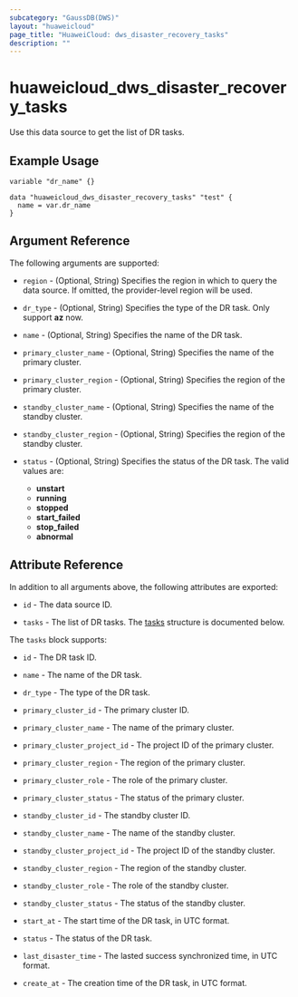 ```yaml
---
subcategory: "GaussDB(DWS)"
layout: "huaweicloud"
page_title: "HuaweiCloud: dws_disaster_recovery_tasks"
description: ""
---
```


# huaweicloud_dws_disaster_recovery_tasks

Use this data source to get the list of DR tasks.

## Example Usage

```hcl
variable "dr_name" {}

data "huaweicloud_dws_disaster_recovery_tasks" "test" {
  name = var.dr_name
}
```

## Argument Reference

The following arguments are supported:

* `region` - (Optional, String) Specifies the region in which to query the data source.
  If omitted, the provider-level region will be used.

* `dr_type` - (Optional, String) Specifies the type of the DR task. Only support **az** now.

* `name` - (Optional, String) Specifies the name of the DR task.

* `primary_cluster_name` - (Optional, String) Specifies the name of the primary cluster.

* `primary_cluster_region` - (Optional, String) Specifies the region of the primary cluster.

* `standby_cluster_name` - (Optional, String) Specifies the name of the standby cluster.

* `standby_cluster_region` - (Optional, String) Specifies the region of the standby cluster.

* `status` - (Optional, String) Specifies the status of the DR task. The valid values are:
  + **unstart**
  + **running**
  + **stopped**
  + **start_failed**
  + **stop_failed**
  + **abnormal**

## Attribute Reference

In addition to all arguments above, the following attributes are exported:

* `id` - The data source ID.

* `tasks` - The list of DR tasks.
  The [tasks](#attrblock_disaster_recovery) structure is documented below.

<a name="attrblock_disaster_recovery"></a>
The `tasks` block supports:

* `id` - The DR task ID.

* `name` - The name of the DR task.

* `dr_type` - The type of the DR task.

* `primary_cluster_id` - The primary cluster ID.

* `primary_cluster_name` - The name of the primary cluster.

* `primary_cluster_project_id` - The project ID of the primary cluster.

* `primary_cluster_region` - The region of the primary cluster.

* `primary_cluster_role` - The role of the primary cluster.

* `primary_cluster_status` - The status of the primary cluster.

* `standby_cluster_id` - The standby cluster ID.

* `standby_cluster_name` - The name of the standby cluster.

* `standby_cluster_project_id` - The project ID of the standby cluster.

* `standby_cluster_region` - The region of the standby cluster.

* `standby_cluster_role` - The role of the standby cluster.

* `standby_cluster_status` - The status of the standby cluster.

* `start_at` - The start time of the DR task, in UTC format.

* `status` - The status of the DR task.

* `last_disaster_time` - The lasted success synchronized time, in UTC format.

* `create_at` - The creation time of the DR task, in UTC format.

